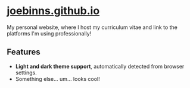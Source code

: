 # [joebinns.github.io](https://joebinns.github.io)

My personal website, where I host my curriculum vitae and link to the platforms I'm using professionally!

## Features
- **Light and dark theme support**, automatically detected from browser settings.
- Something else... um... looks cool!
